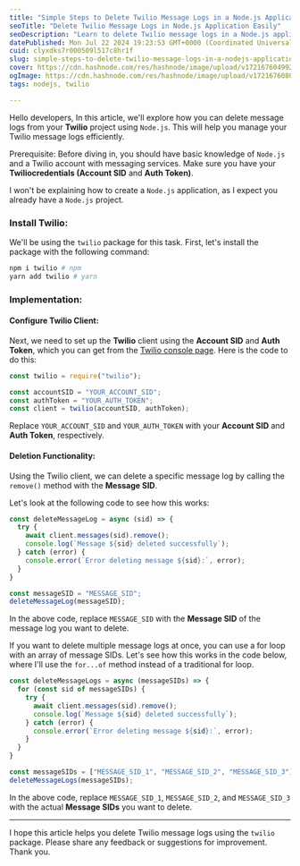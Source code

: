 ```yaml
---
title: "Simple Steps to Delete Twilio Message Logs in a Node.js Application"
seoTitle: "Delete Twilio Message Logs in Node.js Application Easily"
seoDescription: "Learn to delete Twilio message logs in a Node.js application with simple steps for efficient management"
datePublished: Mon Jul 22 2024 19:23:53 GMT+0000 (Coordinated Universal Time)
cuid: clyxdks7r000509l517c8hr1f
slug: simple-steps-to-delete-twilio-message-logs-in-a-nodejs-application
cover: https://cdn.hashnode.com/res/hashnode/image/upload/v1721676049921/4578bee3-ff5c-47e8-81bf-ebe37a6e63e3.png
ogImage: https://cdn.hashnode.com/res/hashnode/image/upload/v1721676080628/3e456772-46a1-4ec4-a679-827014af7b8b.png
tags: nodejs, twilio

---
```


Hello developers, In this article, we'll explore how you can delete message logs from your **Twilio** project using `Node.js`. This will help you manage your Twilio message logs efficiently.

Prerequisite: Before diving in, you should have basic knowledge of `Node.js` and a Twilio account with messaging services. Make sure you have your **Twiliocredentials (Account SID** and **Auth Token)**.

I won't be explaining how to create a `Node.js` application, as I expect you already have a `Node.js` project.

### Install Twilio:

We'll be using the `twilio` package for this task. First, let's install the package with the following command:

```bash
npm i twilio # npm
yarn add twilio # yarn
```

### Implementation:

#### Configure Twilio Client:

Next, we need to set up the **Twilio** client using the **Account SID** and **Auth Token**, which you can get from the [Twilio console page](https://console.twilio.com/). Here is the code to do this:

```javascript
const twilio = require("twilio");

const accountSID = "YOUR_ACCOUNT_SID";
const authToken = "YOUR_AUTH_TOKEN";
const client = twilio(accountSID, authToken);
```

Replace `YOUR_ACCOUNT_SID` and `YOUR_AUTH_TOKEN` with your **Account SID** and **Auth Token**, respectively.

#### Deletion Functionality:

Using the Twilio client, we can delete a specific message log by calling the `remove()` method with the **Message SID**.

Let's look at the following code to see how this works:

```javascript
const deleteMessageLog = async (sid) => {
  try {
    await client.messages(sid).remove();
    console.log(`Message ${sid} deleted successfully`);
  } catch (error) {
    console.error(`Error deleting message ${sid}:`, error);
  }
}

const messageSID = "MESSAGE_SID";
deleteMessageLog(messageSID);
```

In the above code, replace `MESSAGE_SID` with the **Message SID** of the message log you want to delete.

If you want to delete multiple message logs at once, you can use a for loop with an array of message SIDs. Let's see how this works in the code below, where I'll use the `for...of` method instead of a traditional for loop.

```javascript
const deleteMessageLogs = async (messageSIDs) => {
  for (const sid of messageSIDs) {
    try {
      await client.messages(sid).remove();
      console.log(`Message ${sid} deleted successfully`);
    } catch (error) {
      console.error(`Error deleting message ${sid}:`, error);
    }
  }
}

const messageSIDs = ["MESSAGE_SID_1", "MESSAGE_SID_2", "MESSAGE_SID_3"];
deleteMessageLogs(messageSIDs);
```

In the above code, replace `MESSAGE_SID_1`, `MESSAGE_SID_2`, and `MESSAGE_SID_3` with the actual **Message SIDs** you want to delete.

---

I hope this article helps you delete Twilio message logs using the `twilio` package. Please share any feedback or suggestions for improvement. Thank you.